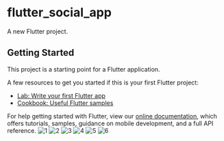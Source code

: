 # flutter_social_app

A new Flutter project.

## Getting Started

This project is a starting point for a Flutter application.

A few resources to get you started if this is your first Flutter project:

- [Lab: Write your first Flutter app](https://flutter.dev/docs/get-started/codelab)
- [Cookbook: Useful Flutter samples](https://flutter.dev/docs/cookbook)

For help getting started with Flutter, view our
[online documentation](https://flutter.dev/docs), which offers tutorials,
samples, guidance on mobile development, and a full API reference.
![1](https://user-images.githubusercontent.com/69568555/132089440-702365a0-2045-48f1-8500-3f0605365464.png)
![2](https://user-images.githubusercontent.com/69568555/132089446-2cd30440-d597-4ba7-baae-6156eca2111a.png)
![3](https://user-images.githubusercontent.com/69568555/132089448-01e10f76-774a-4356-bea9-05f9fe801886.png)
![4](https://user-images.githubusercontent.com/69568555/132089452-2f612192-7d94-4a6c-8709-68b6bade5ccb.png)
![5](https://user-images.githubusercontent.com/69568555/132089456-930a8bdd-eb44-4aa3-9868-d4f617eb7247.png)
![6](https://user-images.githubusercontent.com/69568555/132089457-59553d2f-f16b-41d2-bcbc-63ee2eb1fbff.png)

